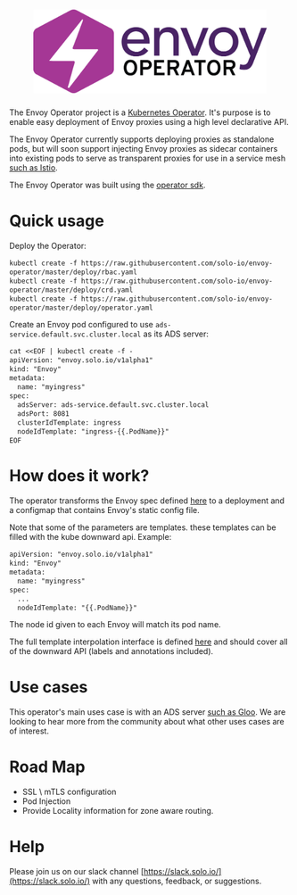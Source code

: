 <h1 align="center">
    <img src="images/Envoy operator.png" alt="Envoy operator" width="419" height="150">
</h1>

The Envoy Operator project is a [Kubernetes Operator](https://coreos.com/operators/). It's purpose is to enable
easy deployment of Envoy proxies using a high level declarative API.

The Envoy Operator currently supports deploying proxies as standalone pods, but will soon
support injecting Envoy proxies as sidecar containers into existing pods to serve as transparent
proxies for use in a service mesh [such as Istio](https://istio.io/).

The Envoy Operator was built using the [operator sdk](https://github.com/operator-framework/operator-sdk).

# Quick usage

Deploy the Operator:
```
kubectl create -f https://raw.githubusercontent.com/solo-io/envoy-operator/master/deploy/rbac.yaml
kubectl create -f https://raw.githubusercontent.com/solo-io/envoy-operator/master/deploy/crd.yaml
kubectl create -f https://raw.githubusercontent.com/solo-io/envoy-operator/master/deploy/operator.yaml
```

Create an Envoy pod configured to use `ads-service.default.svc.cluster.local` as its ADS server:
```
cat <<EOF | kubectl create -f -
apiVersion: "envoy.solo.io/v1alpha1"
kind: "Envoy"
metadata:
  name: "myingress"
spec:
  adsServer: ads-service.default.svc.cluster.local
  adsPort: 8081
  clusterIdTemplate: ingress
  nodeIdTemplate: "ingress-{{.PodName}}"
EOF
```

# How does it work?
The operator transforms the Envoy spec defined [here](pkg/apis/envoy/v1alpha1/types.go) to a deployment
and a configmap that contains Envoy's static config file.

Note that some of the parameters are templates. these templates can be filled with the kube downward api.
Example:
```
apiVersion: "envoy.solo.io/v1alpha1"
kind: "Envoy"
metadata:
  name: "myingress"
spec:
  ...
  nodeIdTemplate: "{{.PodName}}"
```

The node id given to each Envoy will match its pod name.

The full template interpolation interface is defined [here](pkg/downward/interface.go) and should cover all of the downward API (labels and annotations included).

# Use cases
This operator's main uses case is with an ADS server [such as Gloo](https://github.com/solo-io/gloo). We are looking to hear more from the community about what other uses cases are of interest.


# Road Map
- SSL \ mTLS configuration
- Pod Injection
- Provide Locality information for zone aware routing.

# Help
Please join us on our slack channel [https://slack.solo.io/](https://slack.solo.io/) with any questions, feedback, or suggestions.
